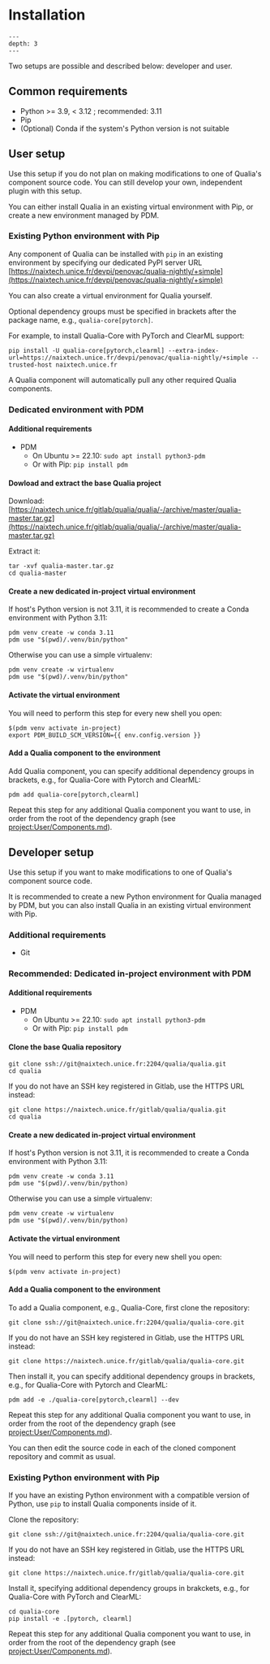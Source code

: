 # Installation

```{contents} Table of Contents
---
depth: 3
---
```


Two setups are possible and described below: developer and user.

## Common requirements

- Python >= 3.9, < 3.12 ; recommended: 3.11
- Pip
- (Optional) Conda if the system's Python version is not suitable

## User setup

Use this setup if you do not plan on making modifications to one of Qualia's component source code. You can still develop your own, independent plugin with this setup.

You can either install Qualia in an existing virtual environment with Pip, or create a new environment managed by PDM.

### Existing Python environment with Pip

Any component of Qualia can be installed with `pip` in an existing environment by specifying our dedicated PyPI server URL [https://naixtech.unice.fr/devpi/penovac/qualia-nightly/+simple](https://naixtech.unice.fr/devpi/penovac/qualia-nightly/+simple)

You can also create a virtual environment for Qualia yourself.

Optional dependency groups must be specified in brackets after the package name, e.g., `qualia-core[pytorch]`.

For example, to install Qualia-Core with PyTorch and ClearML support:
```
pip install -U qualia-core[pytorch,clearml] --extra-index-url=https://naixtech.unice.fr/devpi/penovac/qualia-nightly/+simple --trusted-host naixtech.unice.fr 
```

A Qualia component will automatically pull any other required Qualia components.

### Dedicated environment with PDM

#### Additional requirements
- PDM
    - On Ubuntu >= 22.10: `sudo apt install python3-pdm`
    - Or with Pip: `pip install pdm`

#### Dowload and extract the base Qualia project
Download: [https://naixtech.unice.fr/gitlab/qualia/qualia/-/archive/master/qualia-master.tar.gz](https://naixtech.unice.fr/gitlab/qualia/qualia/-/archive/master/qualia-master.tar.gz)

Extract it:
```
tar -xvf qualia-master.tar.gz
cd qualia-master
```

#### Create a new dedicated in-project virtual environment

If host's Python version is not 3.11, it is recommended to create a Conda environment with Python 3.11:
```
pdm venv create -w conda 3.11
pdm use "$(pwd)/.venv/bin/python"
```

Otherwise you can use a simple virtualenv:
```
pdm venv create -w virtualenv
pdm use "$(pwd)/.venv/bin/python"
```

#### Activate the virtual environment

You will need to perform this step for every new shell you open:

```{parsed-literal}
$(pdm venv activate in-project)
export PDM_BUILD_SCM_VERSION={{ env.config.version }}
```

#### Add a Qualia component to the environment

Add Qualia component, you can specify additional dependency groups in brackets, e.g., for Qualia-Core with Pytorch and ClearML:
```
pdm add qualia-core[pytorch,clearml]
```

Repeat this step for any additional Qualia component you want to use, in order from the root of the dependency graph (see <project:User/Components.md>).

## Developer setup

Use this setup if you want to make modifications to one of Qualia's component source code.

It is recommended to create a new Python environment for Qualia managed by PDM, but you can also install Qualia in an existing virtual environment with Pip.

### Additional requirements
- Git

### Recommended: Dedicated in-project environment with PDM

#### Additional requirements
- PDM
    - On Ubuntu >= 22.10: `sudo apt install python3-pdm`
    - Or with Pip: `pip install pdm`

#### Clone the base Qualia repository
```
git clone ssh://git@naixtech.unice.fr:2204/qualia/qualia.git
cd qualia
```

If you do not have an SSH key registered in Gitlab, use the HTTPS URL instead:
```
git clone https://naixtech.unice.fr/gitlab/qualia/qualia.git
cd qualia
```

#### Create a new dedicated in-project virtual environment

If host's Python version is not 3.11, it is recommended to create a Conda environment with Python 3.11:
```
pdm venv create -w conda 3.11
pdm use "$(pwd)/.venv/bin/python)
```

Otherwise you can use a simple virtualenv:
```
pdm venv create -w virtualenv
pdm use "$(pwd)/.venv/bin/python)
```

#### Activate the virtual environment

You will need to perform this step for every new shell you open:
```
$(pdm venv activate in-project)
```

#### Add a Qualia component to the environment

To add a Qualia component, e.g., Qualia-Core, first clone the repository:
```
git clone ssh://git@naixtech.unice.fr:2204/qualia/qualia-core.git
```

If you do not have an SSH key registered in Gitlab, use the HTTPS URL instead:
```
git clone https://naixtech.unice.fr/gitlab/qualia/qualia-core.git
```

Then install it, you can specify additional dependency groups in brackets, e.g., for Qualia-Core with Pytorch and ClearML:
```
pdm add -e ./qualia-core[pytorch,clearml] --dev
```

Repeat this step for any additional Qualia component you want to use, in order from the root of the dependency graph (see <project:User/Components.md>).

You can then edit the source code in each of the cloned component repository and commit as usual.

### Existing Python environment with Pip

If you have an existing Python environment with a compatible version of Python, use `pip` to install Qualia components inside of it.

Clone the repository:
```
git clone ssh://git@naixtech.unice.fr:2204/qualia/qualia-core.git
```

If you do not have an SSH key registered in Gitlab, use the HTTPS URL instead:
```
git clone https://naixtech.unice.fr/gitlab/qualia/qualia-core.git
```

Install it, specifying additional dependency groups in brakckets, e.g., for Qualia-Core with PyTorch and ClearML:
```
cd qualia-core
pip install -e .[pytorch, clearml]
```

Repeat this step for any additional Qualia component you want to use, in order from the root of the dependency graph (see <project:User/Components.md>).
